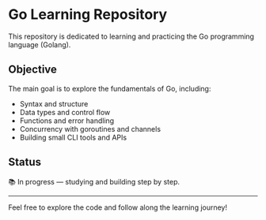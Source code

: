 # Go Learning Repository

This repository is dedicated to learning and practicing the Go programming language (Golang).

## Objective

The main goal is to explore the fundamentals of Go, including:

- Syntax and structure
- Data types and control flow
- Functions and error handling
- Concurrency with goroutines and channels
- Building small CLI tools and APIs

## Status

📚 In progress — studying and building step by step.

---

Feel free to explore the code and follow along the learning journey!